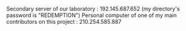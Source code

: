 Secondary server of our laboratory : 192.145.687.652 (my directory's password is "REDEMPTION")
Personal computer of one of my main contributors on this project : 210.254.585.887